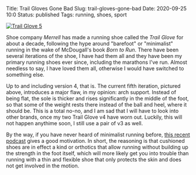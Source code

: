 Title: Trail Gloves Gone Bad
Slug: trail-gloves-gone-bad
Date: 2020-09-25 10:0
Status: published
Tags: running, shoes, sport

[![Trail Glove 5]({photo}trailglove5.jpg "Trail Glove 5")]({static}/pic/trailglove5.jpg)

Shoe company *Merrell* has made a running shoe called the *Trail Glove* for about a decade, following the hype around "barefoot" or "minimalist"
running in the wake of McDougall's book *Born to Run*. There have been several iterations of the shoe, I have had them all and they have been
my primary running shoes ever since, including the marathons I've run. Almost needless to say, I have loved them all, otherwise I would have
switched to something else.

Up to and including version 4, that is. The current fifth iteration, pictured above, introduces a major flaw, in my opinion: arch support. Instead of being
flat, the sole is thicker and rises significantly in the middle of the foot, so that some of the weight rests there instead of the ball and
heel, where it should be. This is a total no-no, and I am sad that I will have to look into other brands, once my two Trail Glove v4 have worn out.
Luckily, this will not happen anythime soon, I still use a pair of v3 as well.

By the way, if you have never heard of minimalist running before, [this recent podcast](https://peterattiamd.com/irenedavis/) gives a
good motivation. In short, the reasoning is that cushioned shoes are in effect a kind or orthotics that allow running without building
up the strength in the foot itself, which will more likely get you into trouble than running with a thin and flexible shoe that only
protects the skin and does not get involved in the motion.

